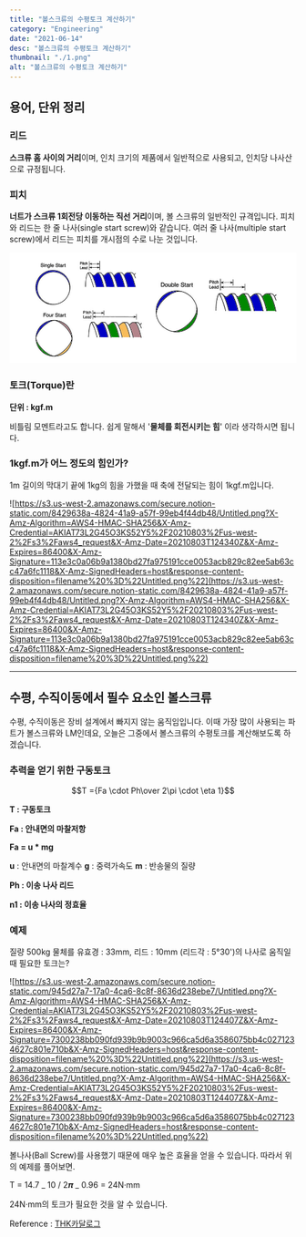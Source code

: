```yaml
---
title: "볼스크류의 수평토크 계산하기"
category: "Engineering"
date: "2021-06-14"
desc: "볼스크류의 수평토크 계산하기"
thumbnail: "./1.png"
alt: "볼스크류의 수평토크 계산하기"
---
```


## 용어, 단위 정리

### 리드

**스크류 홈 사이의 거리**이며, 인치 크기의 제품에서 일반적으로 사용되고, 인치당 나사산으로 규정됩니다.

### 피치

**너트가 스크류 1회전당 이동하는 직선 거리**이며, 볼 스크류의 일반적인 규격입니다. 피치와 리드는 한 줄 나사(single start screw)와 같습니다. 여러 줄 나사(multiple start screw)에서 리드는 피치를 개시점의 수로 나눈 것입니다.

![치수도면](./1.png)

### 토크(Torque)란

**단위 : kgf.m**

비틀림 모멘트라고도 합니다. 쉽게 말해서 '**물체를 회전시키는 힘**' 이라 생각하시면 됩니다.

### 1kgf.m가 어느 정도의 힘인가?

1m 길이의 막대기 끝에 1kg의 힘을 가했을 때 축에 전달되는 힘이 1kgf.m입니다.

![https://s3.us-west-2.amazonaws.com/secure.notion-static.com/8429638a-4824-41a9-a57f-99eb4f44db48/Untitled.png?X-Amz-Algorithm=AWS4-HMAC-SHA256&X-Amz-Credential=AKIAT73L2G45O3KS52Y5%2F20210803%2Fus-west-2%2Fs3%2Faws4_request&X-Amz-Date=20210803T124340Z&X-Amz-Expires=86400&X-Amz-Signature=113e3c0a06b9a1380bd27fa975191cce0053acb829c82ee5ab63cc47a6fc1118&X-Amz-SignedHeaders=host&response-content-disposition=filename%20%3D%22Untitled.png%22](https://s3.us-west-2.amazonaws.com/secure.notion-static.com/8429638a-4824-41a9-a57f-99eb4f44db48/Untitled.png?X-Amz-Algorithm=AWS4-HMAC-SHA256&X-Amz-Credential=AKIAT73L2G45O3KS52Y5%2F20210803%2Fus-west-2%2Fs3%2Faws4_request&X-Amz-Date=20210803T124340Z&X-Amz-Expires=86400&X-Amz-Signature=113e3c0a06b9a1380bd27fa975191cce0053acb829c82ee5ab63cc47a6fc1118&X-Amz-SignedHeaders=host&response-content-disposition=filename%20%3D%22Untitled.png%22)

---

## 수평, 수직이동에서 필수 요소인 볼스크류

수평, 수직이동은 장비 설계에서 빠지지 않는 움직임입니다. 이때 가장 많이 사용되는 파트가 볼스크류와 LM인데요, 오늘은 그중에서 볼스크류의 수평토크를 계산해보도록 하겠습니다.

### 추력을 얻기 위한 구동토크

$$T ={Fa \cdot Ph\over 2\pi \cdot  \eta 1}$$

**T : 구동토크**

**Fa : 안내면의 마찰저항**

**Fa = u \* mg**

**u** : 안내면의 마찰계수
**g** : 중력가속도
**m** : 반송물의 질량

**Ph : 이송 나사 리드**

**n1 : 이송 나사의 정효율**

### 예제

질량 500kg 물체를 유효경 : 33mm, 리드 : 10mm (리드각 : 5°30')의 나사로 움직일 때 필요한 토크는?

![https://s3.us-west-2.amazonaws.com/secure.notion-static.com/945d27a7-17a0-4ca6-8c8f-8636d238ebe7/Untitled.png?X-Amz-Algorithm=AWS4-HMAC-SHA256&X-Amz-Credential=AKIAT73L2G45O3KS52Y5%2F20210803%2Fus-west-2%2Fs3%2Faws4_request&X-Amz-Date=20210803T124407Z&X-Amz-Expires=86400&X-Amz-Signature=7300238bb090fd939b9b9003c966ca5d6a3586075bb4c0271234627c801e710b&X-Amz-SignedHeaders=host&response-content-disposition=filename%20%3D%22Untitled.png%22](https://s3.us-west-2.amazonaws.com/secure.notion-static.com/945d27a7-17a0-4ca6-8c8f-8636d238ebe7/Untitled.png?X-Amz-Algorithm=AWS4-HMAC-SHA256&X-Amz-Credential=AKIAT73L2G45O3KS52Y5%2F20210803%2Fus-west-2%2Fs3%2Faws4_request&X-Amz-Date=20210803T124407Z&X-Amz-Expires=86400&X-Amz-Signature=7300238bb090fd939b9b9003c966ca5d6a3586075bb4c0271234627c801e710b&X-Amz-SignedHeaders=host&response-content-disposition=filename%20%3D%22Untitled.png%22)

볼나사(Ball Screw)를 사용했기 때문에 매우 높은 효율을 얻을 수 있습니다. 따라서 위의 예제를 풀어보면.

T = 14.7 _ 10 / 2𝝅 _ 0.96 = 24N·mm

24N·mm의 토크가 필요한 것을 알 수 있습니다.

Reference : [THK카달로그](https://www.thk.com/sites/default/files/documents/kr_pdf/500-5k/Ball%20Screw/500-5K1_A15_BallScrew_1_13.pdf)
